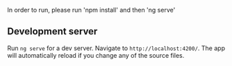 In order to run, please run 'npm install' and then 'ng serve'

## Development server

Run `ng serve` for a dev server. Navigate to `http://localhost:4200/`. The app will automatically reload if you change any of the source files.
